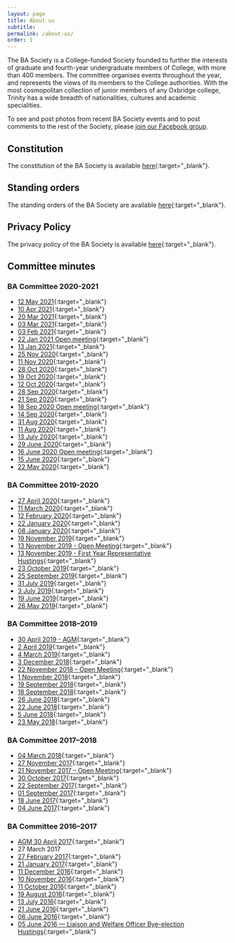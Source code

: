 ```yaml
---
layout: page
title: About us
subtitle:
permalink: /about-us/
order: 1
---
```


The BA Society is a College-funded Society founded to further the interests of graduate and fourth-year undergraduate members of College, with more than 400 members. The committee organises events throughout the year, and represents the views of its members to the College authorities. With the most cosmopolitan collection of junior members of any Oxbridge college, Trinity has a wide breadth of nationalities, cultures and academic specialities.

To see and post photos from recent BA Society events and to post comments to the rest of the Society, please [join our Facebook group](https://www.facebook.com/groups/2204129196/).

## Constitution
The constitution of the BA Society is available [here](/docs/protected/constitution-2021.pdf){:target="_blank"}.

## Standing orders
The standing orders of the BA Society are available [here](/docs/standing_orders.pdf){:target="_blank"}.

## Privacy Policy
The privacy policy of the BA Society is available [here](/docs/20200602_BA_soc_priv_pol.pdf){:target="_blank"}.

## Committee minutes

### BA Committee 2020-2021
* [12 May 2021](/docs/minutes/2021-05-12.pdf){:target="_blank"}
* [10 Apr 2021](/docs/minutes/2021-04-10.pdf){:target="_blank"}
* [20 Mar 2021](/docs/minutes/2021-03-20.pdf){:target="_blank"}
* [03 Mar 2021](/docs/minutes/2021-03-03.pdf){:target="_blank"}
* [03 Feb 2021](/docs/minutes/2021-02-03.pdf){:target="_blank"}
* [22 Jan 2021 Open meeting](/docs/minutes/2021-01-22.pdf){:target="_blank"}
* [13 Jan 2021](/docs/minutes/2021-01-13.pdf){:target="_blank"}
* [25 Nov 2020](/docs/minutes/2020-11-25.pdf){:target="_blank"}
* [11 Nov 2020](/docs/minutes/2020-11-11.pdf){:target="_blank"}
* [28 Oct 2020](/docs/minutes/2020-10-28.pdf){:target="_blank"}
* [19 Oct 2020](/docs/minutes/2020-10-19.pdf){:target="_blank"}
* [12 Oct 2020](/docs/minutes/2020-10-12.pdf){:target="_blank"}
* [28 Sep 2020](/docs/minutes/2020-09-28.pdf){:target="_blank"}
* [21 Sep 2020](/docs/minutes/2020-09-21.pdf){:target="_blank"}
* [18 Sep 2020 Open meeting](/docs/minutes/2020-09-18-open-meeting.pdf){:target="_blank"}
* [14 Sep 2020](/docs/minutes/2020-09-14.pdf){:target="_blank"}
* [31 Aug 2020](/docs/minutes/2020-08-31.pdf){:target="_blank"}
* [11 Aug 2020](/docs/minutes/2020-08-11.pdf){:target="_blank"}
* [13 July 2020](/docs/minutes/2020-07-13.pdf){:target="_blank"}
* [29 June 2020](/docs/minutes/2020-06-29.pdf){:target="_blank"}
* [16 June 2020 Open meeting](/docs/minutes/2020-06-16-open-meeting.pdf){:target="_blank"}
* [15 June 2020](/docs/minutes/2020-06-15.pdf){:target="_blank"}
* [22 May 2020](/docs/minutes/2020-05-22.pdf){:target="_blank"}

### BA Committee 2019-2020
* [27 April 2020](/docs/minutes/2020-04-27_agm.pdf){:target="_blank"}
* [11 March 2020](/docs/minutes/2020-03-11.pdf){:target="_blank"}
* [12 February 2020](/docs/minutes/2020-02-12.pdf){:target="_blank"}
* [22 January 2020](/docs/minutes/2020-01-22.pdf){:target="_blank"}
* [08 January 2020](/docs/minutes/2020-01-08.pdf){:target="_blank"}
* [19 November 2019](/docs/minutes/2019-11-19.pdf){:target="_blank"}
* [13 November 2019 - Open Meeting](/docs/minutes/2019-11-13.pdf){:target="_blank"}
* [13 November 2019 - First Year Representative Hustings](/docs/minutes/FYR_hustings_minutes.pdf){:target="_blank"}
* [23 October 2019](/docs/minutes/2019-10-23.pdf){:target="_blank"}
* [25 September 2019](/docs/minutes/2019-09-25.pdf){:target="_blank"}
* [31 July 2019](/docs/minutes/2019-07-31.pdf){:target="_blank"}
* [3 July 2019](/docs/minutes/2019-07-03.pdf){:target="_blank"}
* [19 June 2019](/docs/minutes/2019-06-19.pdf){:target="_blank"}
* [26 May 2019](/docs/minutes/2019-05-26.pdf){:target="_blank"}

### BA Committee 2018–2019
* [30 April 2019 - AGM](/docs/minutes/2019-04-30-agm.pdf){:target="_blank"}
* [2 April 2019](/docs/minutes/2019-04-02.pdf){:target="_blank"}
* [4 March 2019](/docs/minutes/2019-03-04.pdf){:target="_blank"}
* [3 December 2018](/docs/minutes/2018-12-03.pdf){:target="_blank"}
* [22 November 2018 – Open Meeting](/docs/minutes/2018-11-22-open_meeting.pdf){:target="_blank"}
* [1 November 2018](/docs/minutes/2018-11-01.pdf){:target="_blank"}
* [19 September 2018](/docs/minutes/2018-09-19.pdf){:target="_blank"}
* [18 September 2018](/docs/minutes/2018-09-18.pdf){:target="_blank"}
* [26 June 2018](/docs/minutes/2018-06-26.pdf){:target="_blank"}
* [22 June 2018](/docs/minutes/2018-06-22.pdf){:target="_blank"}
* [5 June 2018](/docs/minutes/2018-06-05.pdf){:target="_blank"}
* [23 May 2018](/docs/minutes/2018-05-23.pdf){:target="_blank"}

### BA Committee 2017–2018
* [04 March 2018](/docs/minutes/2018-03-04.pdf){:target="_blank"}
* [27 November 2017](/docs/minutes/2017-11-27.pdf){:target="_blank"}
* [21 November 2017 – Open Meeting](/docs/minutes/2017-11-21.pdf){:target="_blank"}
* [30 October 2017](/docs/minutes/2017-10-30.pdf){:target="_blank"}
* [22 September 2017](/docs/minutes/2017-09-22.pdf){:target="_blank"}
* [01 September 2017](/docs/minutes/2017-09-01.pdf){:target="_blank"}
* [18 June 2017](/docs/minutes/2017-06-18.pdf){:target="_blank"}
* [04 June 2017](/docs/minutes/2017-06-04.pdf){:target="_blank"}

### BA Committee 2016–2017
* [AGM 30 April 2017](/docs/minutes/2017-04-30_AGM.pdf){:target="_blank"}
* 27 March 2017
* [27 February 2017](/docs/minutes/2017-02-27.pdf){:target="_blank"}
* [21 January 2017](/docs/minutes/2017-01-21.pdf){:target="_blank"}
* [11 December 2016](/docs/minutes/2016-12-11.pdf){:target="_blank"}
* [10 November 2016](/docs/minutes/2016-11-10.pdf){:target="_blank"}
* [11 October 2016](/docs/minutes/2016-10-11.pdf){:target="_blank"}
* [19 August 2016](/docs/minutes/2016-08-19.pdf){:target="_blank"}
* [13 July 2016](/docs/minutes/2016-07-13.pdf){:target="_blank"}
* [21 June 2016](/docs/minutes/2016-06-21.pdf){:target="_blank"}
* [06 June 2016](/docs/minutes/2016-06-06.pdf){:target="_blank"}
* [05 June 2016 — Liaison and Welfare Officer Bye-election Hustings](/docs/minutes/2016_welfare_officer_hustings.pdf){:target="_blank"}

<!---
### BA Committee 2015–2016
* Committee 2016 Hustings
* Committee 2016 Manifestos
* AGM 10 May 2016
* 16 February 2016
* 12 December 2015
* 1st Year Rep Hustings
* 1st Year Rep Manifestos
* 14 September 2015
* 5 September 2015
* 08 June 2015 — Hustings Computing Officer
* Computing Officer 2015 Manifestos
* Committee 2015 Manifestos

### BA Committee 2014–2015
* 18 May 2015 — Hustings
* 06 May 2015 — AGM
* 23 March 2015
* 26 November 2014
* 13 November 2014 — First Year Representative Hustings
* 18 September 2014
* 06 June 2014
* Committee 2014 Manifestos

### BA Committee 2013–2014
* 22 May 2014 — Handover
* 14 May 2014 — Hustings
* 27 March 2014
* 16 January 2014
* 18 November 2013
* First Year Rep Manifestos
* 28 October 2013
* 9 September 2013
* 23 July 2013
* 26 June 2013
* Committee 2013 Manifestos

### BA Committee 2012–2013
* 13 May 2013 — Hustings
* 02 May 2013 — AGM
* 10 March 2013
* 14 January 2013
* First Year Reps Manifestos
* 18 November 2012
* 22 October 2012
* 20 September 2012
* 30 August 2012
* 25 June 2012
* 23 June 2012
* 11 June 2012
* 28 May 2012
* Committee Manifestos

### BA Committee 2011–2012
* 18 April 2012
* 24 November 2011
* First Year Reps Manifestos
* 28 September 2011
* 21 September 2011
* 20 July 2011
* 13 June 2011
* Committee Manifestos

### BA Committee 2010–2011
* 24 May 2011 — Hustings
* 05 April 2011
* 14 December 2010
* 31 October 2010
* 17 August 2010
* 22 June 2010
* 23 May 2010

### BA Committee 2009–2010
* 10 August 2009
* 22 June 2009
* 04 June 2009

### BA Committee 2007–2008
* 20 August 2007
* 06 August 2007
* 30 July 2007
* 09 July 2007
* 02 July 2007
* 11 June 2007
* 04 June 2007
* 30 May 2007 — Hustings
* 28 May 2007
* 21 May 2007

### BA Committee 2006–2007
* 21 May 2007 — Handover
* 17 May 2007 — Hustings
* 02 May 2007 — AGM
* 02 May 2007
* 05 March 2007
* 25 February 2007
* 06 February 2007
* 21 November 2006
* 07 November 2006
* 01 November 2006 — Hustings
* 24 October 2006
* 11 October 2006
* 29 September 2006
* 11 September 2006
* 23 July 2006
* 27 June 2006
* 08 June 2006

### BA Committee 2005–2006
* 31 May 2006 — Hustings
* 29 May 2006
* 18 May 2006
--->
